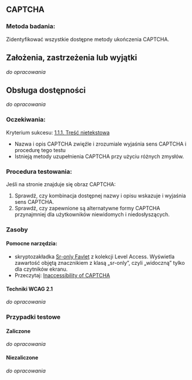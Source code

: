 ## CAPTCHA

### Metoda badania: 
Zidentyfikować wszystkie dostępne metody ukończenia CAPTCHA.

## Założenia, zastrzeżenia lub wyjątki
_do opracowania_

## Obsługa dostępności
_do opracowania_

### Oczekiwania:
Kryterium sukcesu: [1.1.1. Treść nietekstowa](https://wcag.lepszyweb.pl/#non-text-content)
-	Nazwa i opis CAPTCHA zwięźle i zrozumiale wyjaśnia sens CAPTCHA i procedurę tego testu  
-	Istnieją metody uzupełnienia CAPTCHA przy użyciu różnych zmysłów.

### Procedura testowania:
Jeśli na stronie znajduje się obraz CAPTCHA:
1.	Sprawdź, czy kombinacja dostępnej nazwy i opisu wskazuje i wyjaśnia sens CAPTCHA.
2.	Sprawdź, czy zapewnione są alternatywne formy CAPTCHA przynajmniej dla użytkowników niewidomych i niedosłyszących.

### Zasoby

#### Pomocne narzędzia:
-	skryptozakładka [Sr-only Favlet](https://labs.levelaccess.com/index.php/Category:Favlet) z kolekcji Level Access. Wyświetla zawartość objętą znacznikiem z klasą „sr-only”, czyli „widoczną” tylko dla czytników ekranu.
-	Przeczytaj: [Inaccessibility of CAPTCHA](https://www.w3.org/TR/turingtest/)

#### Techniki WCAG 2.1
_do opracowania_

### Przypadki testowe

#### Zaliczone
_do opracowania_

#### Niezaliczone
_do opracowania_ 